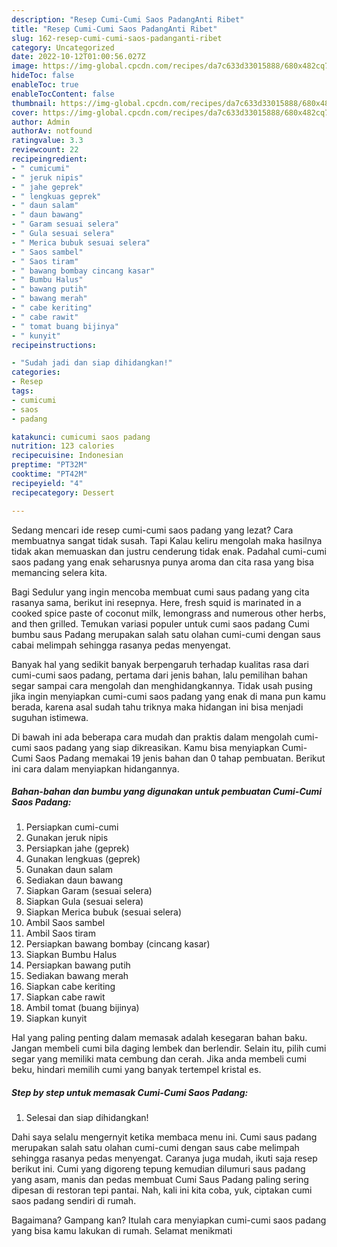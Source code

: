 ```yaml
---
description: "Resep Cumi-Cumi Saos PadangAnti Ribet"
title: "Resep Cumi-Cumi Saos PadangAnti Ribet"
slug: 162-resep-cumi-cumi-saos-padanganti-ribet
category: Uncategorized
date: 2022-10-12T01:00:56.027Z
image: https://img-global.cpcdn.com/recipes/da7c633d33015888/680x482cq70/cumi-cumi-saos-padang-foto-resep-utama.jpg
hideToc: false
enableToc: true
enableTocContent: false
thumbnail: https://img-global.cpcdn.com/recipes/da7c633d33015888/680x482cq70/cumi-cumi-saos-padang-foto-resep-utama.jpg
cover: https://img-global.cpcdn.com/recipes/da7c633d33015888/680x482cq70/cumi-cumi-saos-padang-foto-resep-utama.jpg
author: Admin
authorAv: notfound
ratingvalue: 3.3
reviewcount: 22
recipeingredient:
- " cumicumi"
- " jeruk nipis"
- " jahe geprek"
- " lengkuas geprek"
- " daun salam"
- " daun bawang"
- " Garam sesuai selera"
- " Gula sesuai selera"
- " Merica bubuk sesuai selera"
- " Saos sambel"
- " Saos tiram"
- " bawang bombay cincang kasar"
- " Bumbu Halus"
- " bawang putih"
- " bawang merah"
- " cabe keriting"
- " cabe rawit"
- " tomat buang bijinya"
- " kunyit"
recipeinstructions:

- "Sudah jadi dan siap dihidangkan!"
categories:
- Resep
tags:
- cumicumi
- saos
- padang

katakunci: cumicumi saos padang 
nutrition: 123 calories
recipecuisine: Indonesian
preptime: "PT32M"
cooktime: "PT42M"
recipeyield: "4"
recipecategory: Dessert

---
```



Sedang mencari ide resep cumi-cumi saos padang yang lezat? Cara membuatnya sangat tidak susah. Tapi Kalau keliru mengolah maka hasilnya tidak akan memuaskan dan justru cenderung tidak enak. Padahal cumi-cumi saos padang yang enak seharusnya punya aroma dan cita rasa yang bisa memancing selera kita.


Bagi Sedulur yang ingin mencoba membuat cumi saus padang yang cita rasanya sama, berikut ini resepnya. Here, fresh squid is marinated in a cooked spice paste of coconut milk, lemongrass and numerous other herbs, and then grilled. Temukan variasi populer untuk cumi saos padang Cumi bumbu saus Padang merupakan salah satu olahan cumi-cumi dengan saus cabai melimpah sehingga rasanya pedas menyengat.

Banyak hal yang sedikit banyak berpengaruh terhadap kualitas rasa dari cumi-cumi saos padang, pertama dari jenis bahan, lalu pemilihan bahan segar sampai cara mengolah dan menghidangkannya. Tidak usah pusing jika ingin menyiapkan cumi-cumi saos padang yang enak di mana pun kamu berada, karena asal sudah tahu triknya maka hidangan ini bisa menjadi suguhan istimewa.


Di bawah ini ada beberapa cara mudah dan praktis dalam mengolah cumi-cumi saos padang yang siap dikreasikan. Kamu bisa menyiapkan Cumi-Cumi Saos Padang memakai 19 jenis bahan dan 0 tahap pembuatan. Berikut ini cara dalam menyiapkan hidangannya.

<!--inarticleads1-->

##### Bahan-bahan dan bumbu yang digunakan untuk pembuatan Cumi-Cumi Saos Padang:

1. Persiapkan  cumi-cumi
1. Gunakan  jeruk nipis
1. Persiapkan  jahe (geprek)
1. Gunakan  lengkuas (geprek)
1. Gunakan  daun salam
1. Sediakan  daun bawang
1. Siapkan  Garam (sesuai selera)
1. Siapkan  Gula (sesuai selera)
1. Siapkan  Merica bubuk (sesuai selera)
1. Ambil  Saos sambel
1. Ambil  Saos tiram
1. Persiapkan  bawang bombay (cincang kasar)
1. Siapkan  Bumbu Halus
1. Persiapkan  bawang putih
1. Sediakan  bawang merah
1. Siapkan  cabe keriting
1. Siapkan  cabe rawit
1. Ambil  tomat (buang bijinya)
1. Siapkan  kunyit


Hal yang paling penting dalam memasak adalah kesegaran bahan baku. Jangan membeli cumi bila daging lembek dan berlendir. Selain itu, pilih cumi segar yang memiliki mata cembung dan cerah. Jika anda membeli cumi beku, hindari memilih cumi yang banyak tertempel kristal es. 

<!--inarticleads2-->

##### Step by step untuk memasak Cumi-Cumi Saos Padang:


1. Selesai dan siap dihidangkan!

Dahi saya selalu mengernyit ketika membaca menu ini. Cumi saus padang merupakan salah satu olahan cumi-cumi dengan saus cabe melimpah sehingga rasanya pedas menyengat. Caranya juga mudah, ikuti saja resep berikut ini. Cumi yang digoreng tepung kemudian dilumuri saus padang yang asam, manis dan pedas membuat Cumi Saus Padang paling sering dipesan di restoran tepi pantai. Nah, kali ini kita coba, yuk, ciptakan cumi saos padang sendiri di rumah. 

Bagaimana? Gampang kan? Itulah cara menyiapkan cumi-cumi saos padang yang bisa kamu lakukan di rumah. Selamat menikmati
